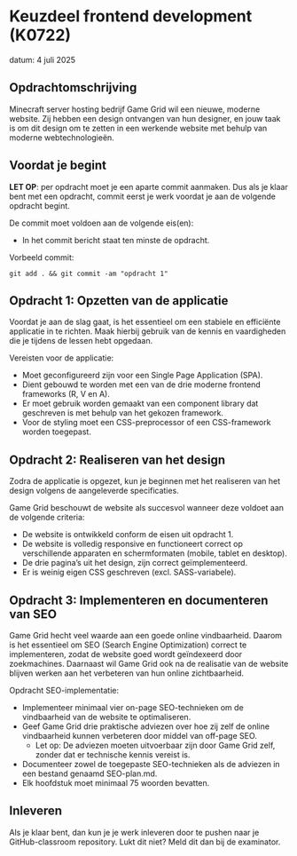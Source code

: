 # Keuzdeel frontend development (K0722)
datum: 4 juli 2025

## Opdrachtomschrijving
Minecraft server hosting bedrijf Game Grid wil een nieuwe, moderne website. Zij hebben een design ontvangen van hun designer, en jouw taak is om dit design om te zetten in een werkende website met behulp van moderne webtechnologieën.

## Voordat je begint
**LET OP**: per opdracht moet je een aparte commit aanmaken. Dus als je klaar bent met een opdracht, commit eerst je werk voordat je aan de volgende opdracht begint.

De commit moet voldoen aan de volgende eis(en):
- In het commit bericht staat ten minste de opdracht.

Vorbeeld commit:
```
git add . && git commit -am "opdracht 1"
```

## Opdracht 1: Opzetten van de applicatie
Voordat je aan de slag gaat, is het essentieel om een stabiele en efficiënte applicatie in te richten. Maak hierbij gebruik van de kennis en vaardigheden die je tijdens de lessen hebt opgedaan.

Vereisten voor de applicatie:
- Moet geconfigureerd zijn voor een Single Page Application (SPA).
- Dient gebouwd te worden met een van de drie moderne frontend frameworks (R, V en A).
- Er moet gebruik worden gemaakt van een component library dat geschreven is met behulp van het gekozen framework.
- Voor de styling moet een CSS-preprocessor of een CSS-framework worden toegepast.

## Opdracht 2: Realiseren van het design
Zodra de applicatie is opgezet, kun je beginnen met het realiseren van het design volgens de aangeleverde specificaties.

Game Grid beschouwt de website als succesvol wanneer deze voldoet aan de volgende criteria:
- De website is ontwikkeld conform de eisen uit opdracht 1.
- De website is volledig responsive en functioneert correct op verschillende apparaten en schermformaten (mobile, tablet en desktop).
- De drie pagina’s uit het design, zijn correct geïmplementeerd.
- Er is weinig eigen CSS geschreven (excl. SASS-variabele).

## Opdracht 3: Implementeren en documenteren van SEO
Game Grid hecht veel waarde aan een goede online vindbaarheid. Daarom is het essentieel om SEO (Search Engine Optimization) correct te implementeren, zodat de website goed wordt geïndexeerd door zoekmachines. Daarnaast wil Game Grid ook na de realisatie van de website blijven werken aan het verbeteren van hun online zichtbaarheid.

Opdracht SEO-implementatie:
- Implementeer minimaal vier on-page SEO-technieken om de vindbaarheid van de website te optimaliseren.
- Geef Game Grid drie praktische adviezen over hoe zij zelf de online vindbaarheid kunnen verbeteren door middel van off-page SEO.
  - Let op: De adviezen moeten uitvoerbaar zijn door Game Grid zelf, zonder dat er technische kennis vereist is.
- Documenteer zowel de toegepaste SEO-technieken als de adviezen in een bestand genaamd SEO-plan.md.
- Elk hoofdstuk moet minimaal 75 woorden bevatten.

## Inleveren
Als je klaar bent, dan kun je je werk inleveren door te pushen naar je GitHub-classroom repository. Lukt dit niet? Meld dit dan bij de examinator.
